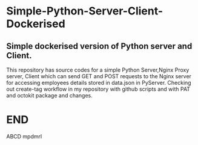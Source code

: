 # Simple-Python-Server-Client-Dockerised
## Simple dockerised version of Python server and Client.
This repository has source codes for a simple Python Server,Nginx Proxy server, Client which can send GET and POST requests to the Nginx server for accessing employees details stored in data.json in PyServer. Checking out create-tag workflow in my repository with github scripts and with PAT and octokit package and changes.
# END 



ABCD mpdmrl
